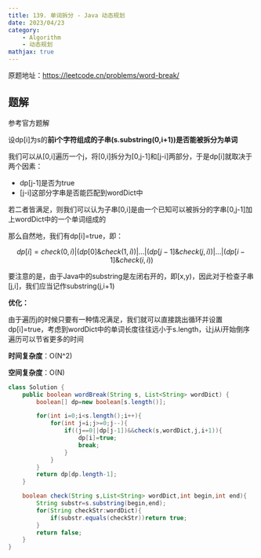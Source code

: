 ```yaml
---
title: 139. 单词拆分 - Java 动态规划
date: 2023/04/23
category: 
    - Algorithm
    - 动态规划
mathjax: true
---
```

原题地址：https://leetcode.cn/problems/word-break/

## 题解
参考官方题解

设dp[i]为s的**前i个字符组成的子串(s.substring(0,i+1))是否能被拆分为单词**

我们可以从[0,i]遍历一个j，将[0,i]拆分为[0,j-1]和[j-i]两部分，于是dp[i]就取决于两个因素：
- dp[j-1]是否为true
- [j-i]这部分字串是否能匹配到wordDict中

若二者皆满足，则我们可以认为子串[0,i]是由一个已知可以被拆分的字串[0,j-1]加上wordDict中的一个单词组成的

那么自然地，我们有dp[i]=true，即：

$$dp[i]=check(0,i)|(dp[0]\&check(1,i))|\dots |(dp[j-1]\&check(j,i))|\dots |(dp[i-1]\&check(i,i))$$

要注意的是，由于Java中的substring是左闭右开的，即[x,y)，因此对于检查子串[j,i]，我们应当记作substring(j,i+1)

**优化：**

由于遍历j的时候只要有一种情况满足，我们就可以直接跳出循环并设置dp[i]=true，考虑到wordDict中的单词长度往往远小于s.length，让j从i开始倒序遍历可以节省更多的时间

**时间复杂度**：O(N^2)

**空间复杂度**：O(N)

```java
class Solution {
    public boolean wordBreak(String s, List<String> wordDict) {
        boolean[] dp=new boolean[s.length()];

        for(int i=0;i<s.length();i++){
            for(int j=i;j>=0;j--){
                if((j==0||dp[j-1])&&check(s,wordDict,j,i+1)){
                    dp[i]=true;
                    break;
                }
            }
        }
        return dp[dp.length-1];
    }

    boolean check(String s,List<String> wordDict,int begin,int end){
        String substr=s.substring(begin,end);
        for(String checkStr:wordDict){
            if(substr.equals(checkStr))return true;
        }
        return false;
    }
}
```
